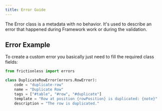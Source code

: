 ```yaml
---
title: Error Guide
---
```


The Error class is a metadata with no behavior. It's used to describe an error that happened during Framework work or during the validation.

## Error Example

To create a custom error you basically just need to fill the required class fields:

```python goodread title="Python"
from frictionless import errors

class DuplicateRowError(errors.RowError):
    code = "duplicate-row"
    name = "Duplicate Row"
    tags = ["#table", "#row", "#duplicate"]
    template = "Row at position {rowPosition} is duplicated: {note}"
    description = "The row is duplicated."
```
